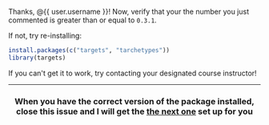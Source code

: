 Thanks,  @{{ user.username }}! Now, verify that your the number you just commented is greater than or equal to `0.3.1`. 

If not, try re-installing:

```r
install.packages(c("targets", "tarchetypes"))
library(targets)
```

If you can't get it to work, try contacting your designated course instructor!

<hr><h3 align="center">When you have the correct version of the package installed, close this issue and I will get the <a href="{{ repoUrl }}/issues">the next one</a> set up for you</h3>

